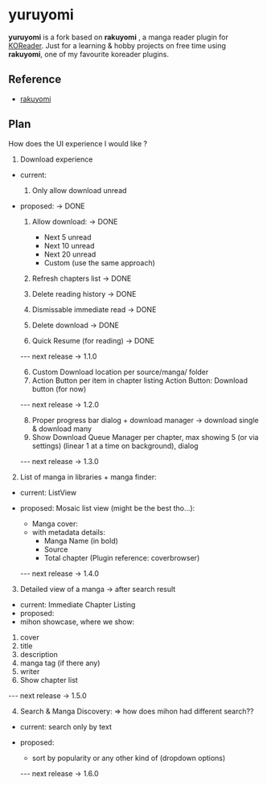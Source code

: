 # yuruyomi

**yuruyomi** is a fork based on **rakuyomi** , a manga reader plugin for [KOReader](https://github.com/koreader/koreader). Just for a learning & hobby projects on free time using **rakuyomi**, one of my favourite koreader plugins.


## Reference
- [rakuyomi](https://github.com/hanatsumi/rakuyomi)


## Plan

How does the UI experience I would like ?

1. Download experience
- current:
  1. Only allow download unread
- proposed: -> DONE
  1. Allow download: -> DONE
     - Next 5 unread
     - Next 10 unread
     - Next 20 unread
     - Custom (use the same approach)

  2. Refresh chapters list -> DONE
  3. Delete reading history -> DONE
  6. Dismissable immediate read -> DONE
  4. Delete download -> DONE
  5. Quick Resume (for reading) -> DONE


  --- next release -> 1.1.0

  6. Custom Download location per source/manga/<chapter-num> folder
  7. Action Button per item in chapter listing
    Action Button: Download button (for now)

  --- next release -> 1.2.0

  8. Proper progress bar dialog + download manager -> download single & download many
  9. Show Download Queue Manager per chapter, max showing 5 (or via settings) (linear 1 at a time on background), dialog

  --- next release -> 1.3.0

2. List of manga in libraries + manga finder:
- current: ListView
- proposed:
  Mosaic list view (might be the best tho...):
  - Manga cover:
  - with metadata details:
    - Manga Name (in bold)
    - Source
    - Total chapter
  (Plugin reference: coverbrowser)

  --- next release -> 1.4.0


3. Detailed view of a manga -> after search result
- current: Immediate Chapter Listing
- proposed:
 - mihon showcase, where we show:
 1. cover
 2. title
 3. description
 4. manga tag (if there any)
 5. writer
 6. Show chapter list

  --- next release -> 1.5.0

4. Search & Manga Discovery: => how does mihon had different search??
- current: search only by text
- proposed:
  - sort by popularity or any other kind of  (dropdown options)

  --- next release -> 1.6.0